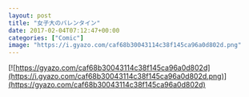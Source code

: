 ```yaml
---
layout: post
title: "女子大のバレンタイン"
date: 2017-02-04T07:12:47+00:00
categories: ["Comic"]
image: "https://i.gyazo.com/caf68b30043114c38f145ca96a0d802d.png"
---
```


[![https://gyazo.com/caf68b30043114c38f145ca96a0d802d](https://i.gyazo.com/caf68b30043114c38f145ca96a0d802d.png)](https://gyazo.com/caf68b30043114c38f145ca96a0d802d)
